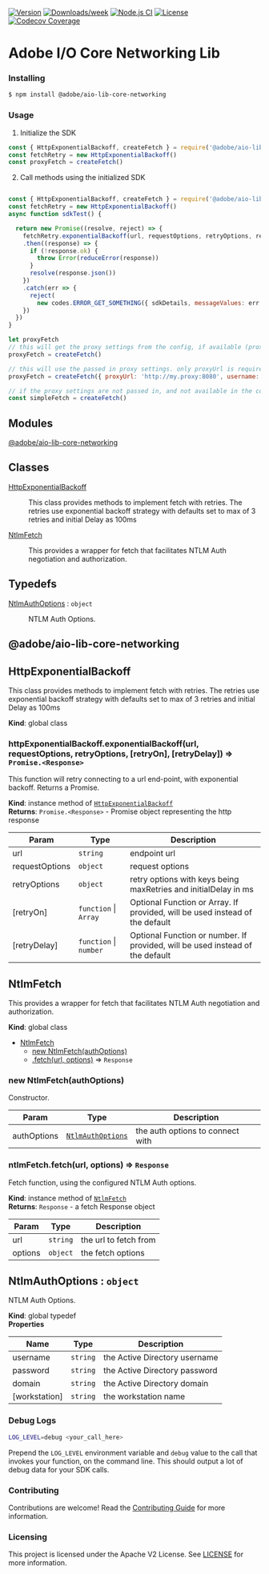 <!--
Copyright 2021 Adobe. All rights reserved.
This file is licensed to you under the Apache License, Version 2.0 (the "License");
you may not use this file except in compliance with the License. You may obtain a copy
of the License at http://www.apache.org/licenses/LICENSE-2.0

Unless required by applicable law or agreed to in writing, software distributed under
the License is distributed on an "AS IS" BASIS, WITHOUT WARRANTIES OR REPRESENTATIONS
OF ANY KIND, either express or implied. See the License for the specific language
governing permissions and limitations under the License.
-->

<!--
!!!!!!!!!!!!!!!!!!!!!!!!!!!!!!!!!!!!!!!!!!!!!!!!!!!!!!!!!!!!!!!!!!!!!!
DO NOT update README.md, it is generated.
Modify 'docs/readme_template.md', then run `npm run generate-docs`.
!!!!!!!!!!!!!!!!!!!!!!!!!!!!!!!!!!!!!!!!!!!!!!!!!!!!!!!!!!!!!!!!!!!!!!
-->

[![Version](https://img.shields.io/npm/v/@adobe/aio-lib-core-networking.svg)](https://npmjs.org/package/@adobe/aio-lib-core-networking)
[![Downloads/week](https://img.shields.io/npm/dw/@adobe/aio-lib-core-networking.svg)](https://npmjs.org/package/@adobe/aio-lib-core-networking)
[![Node.js CI](https://github.com/adobe/aio-lib-core-networking/actions/workflows/node.js.yml/badge.svg)](https://github.com/adobe/aio-lib-core-networking/actions/workflows/node.js.yml)
[![License](https://img.shields.io/badge/License-Apache%202.0-blue.svg)](https://opensource.org/licenses/Apache-2.0) 
[![Codecov Coverage](https://img.shields.io/codecov/c/github/adobe/aio-lib-core-networking/master.svg?style=flat-square)](https://codecov.io/gh/adobe/aio-lib-core-networking/)


# Adobe I/O Core Networking Lib

### Installing

```bash
$ npm install @adobe/aio-lib-core-networking
```

### Usage
1) Initialize the SDK

```javascript
const { HttpExponentialBackoff, createFetch } = require('@adobe/aio-lib-core-networking')
const fetchRetry = new HttpExponentialBackoff()
const proxyFetch = createFetch()
```

2) Call methods using the initialized SDK

```javascript

const { HttpExponentialBackoff, createFetch } = require('@adobe/aio-lib-core-networking')
const fetchRetry = new HttpExponentialBackoff()
async function sdkTest() {

  return new Promise((resolve, reject) => {
    fetchRetry.exponentialBackoff(url, requestOptions, retryOptions, retryOn, retryDelay)
    .then((response) => {
      if (!response.ok) {
        throw Error(reduceError(response))
      }
      resolve(response.json())
    })
    .catch(err => {
      reject(
        new codes.ERROR_GET_SOMETHING({ sdkDetails, messageValues: err }))
    })
  }) 
}

let proxyFetch 
// this will get the proxy settings from the config, if available (proxy.url, proxy.username, proxy.password)
proxyFetch = createFetch()

// this will use the passed in proxy settings. only proxyUrl is required
proxyFetch = createFetch({ proxyUrl: 'http://my.proxy:8080', username: 'admin', password: 'secret' })

// if the proxy settings are not passed in, and not available in the config, it falls back to a simple fetch
const simpleFetch = createFetch()
```

## Modules

<dl>
<dt><a href="#module_@adobe/aio-lib-core-networking">@adobe/aio-lib-core-networking</a></dt>
<dd></dd>
</dl>

## Classes

<dl>
<dt><a href="#HttpExponentialBackoff">HttpExponentialBackoff</a></dt>
<dd><p>This class provides methods to implement fetch with retries.
The retries use exponential backoff strategy
with defaults set to max of 3 retries and initial Delay as 100ms</p>
</dd>
<dt><a href="#NtlmFetch">NtlmFetch</a></dt>
<dd><p>This provides a wrapper for fetch that facilitates NTLM Auth negotiation and authorization.</p>
</dd>
</dl>

## Typedefs

<dl>
<dt><a href="#NtlmAuthOptions">NtlmAuthOptions</a> : <code>object</code></dt>
<dd><p>NTLM Auth Options.</p>
</dd>
</dl>

<a name="module_@adobe/aio-lib-core-networking"></a>

## @adobe/aio-lib-core-networking
<a name="HttpExponentialBackoff"></a>

## HttpExponentialBackoff
This class provides methods to implement fetch with retries.
The retries use exponential backoff strategy
with defaults set to max of 3 retries and initial Delay as 100ms

**Kind**: global class  
<a name="HttpExponentialBackoff+exponentialBackoff"></a>

### httpExponentialBackoff.exponentialBackoff(url, requestOptions, retryOptions, [retryOn], [retryDelay]) ⇒ <code>Promise.&lt;Response&gt;</code>
This function will retry connecting to a url end-point, with
exponential backoff. Returns a Promise.

**Kind**: instance method of [<code>HttpExponentialBackoff</code>](#HttpExponentialBackoff)  
**Returns**: <code>Promise.&lt;Response&gt;</code> - Promise object representing the http response  

| Param | Type | Description |
| --- | --- | --- |
| url | <code>string</code> | endpoint url |
| requestOptions | <code>object</code> | request options |
| retryOptions | <code>object</code> | retry options with keys being maxRetries and initialDelay in ms |
| [retryOn] | <code>function</code> \| <code>Array</code> | Optional Function or Array. If provided, will be used instead of the default |
| [retryDelay] | <code>function</code> \| <code>number</code> | Optional Function or number. If provided, will be used instead of the default |

<a name="NtlmFetch"></a>

## NtlmFetch
This provides a wrapper for fetch that facilitates NTLM Auth negotiation and authorization.

**Kind**: global class  

* [NtlmFetch](#NtlmFetch)
    * [new NtlmFetch(authOptions)](#new_NtlmFetch_new)
    * [.fetch(url, options)](#NtlmFetch+fetch) ⇒ <code>Response</code>

<a name="new_NtlmFetch_new"></a>

### new NtlmFetch(authOptions)
Constructor.


| Param | Type | Description |
| --- | --- | --- |
| authOptions | [<code>NtlmAuthOptions</code>](#NtlmAuthOptions) | the auth options to connect with |

<a name="NtlmFetch+fetch"></a>

### ntlmFetch.fetch(url, options) ⇒ <code>Response</code>
Fetch function, using the configured NTLM Auth options.

**Kind**: instance method of [<code>NtlmFetch</code>](#NtlmFetch)  
**Returns**: <code>Response</code> - a fetch Response object  

| Param | Type | Description |
| --- | --- | --- |
| url | <code>string</code> | the url to fetch from |
| options | <code>object</code> | the fetch options |

<a name="NtlmAuthOptions"></a>

## NtlmAuthOptions : <code>object</code>
NTLM Auth Options.

**Kind**: global typedef  
**Properties**

| Name | Type | Description |
| --- | --- | --- |
| username | <code>string</code> | the Active Directory username |
| password | <code>string</code> | the Active Directory password |
| domain | <code>string</code> | the Active Directory domain |
| [workstation] | <code>string</code> | the workstation name |

### Debug Logs

```bash
LOG_LEVEL=debug <your_call_here>
```

Prepend the `LOG_LEVEL` environment variable and `debug` value to the call that invokes your function, on the command line. This should output a lot of debug data for your SDK calls.

### Contributing

Contributions are welcome! Read the [Contributing Guide](./.github/CONTRIBUTING.md) for more information.

### Licensing

This project is licensed under the Apache V2 License. See [LICENSE](LICENSE) for more information.
